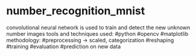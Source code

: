 # number_recognition_mnist
convolutional neural network is used to train and detect the new unknown number images
tools and techniques used:
#python
#opencv
#matplotlib
methodology:
#preprocessing -> scaled, categorization
#reshaping
#training
#evaluation
#prediction on new data
